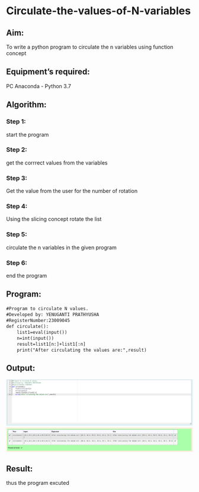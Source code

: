 # Circulate-the-values-of-N-variables
## Aim:
To write a python program to circulate the n variables using function concept
## Equipment’s required:
PC
Anaconda - Python 3.7
## Algorithm: 
### Step 1: 
start the program
### Step 2: 
get the  corrrect values from the variables

### Step 3: 
Get the value from the user for the number of rotation
### Step 4: 
Using the slicing concept rotate the list

### Step 5: 
circulate the n variables in the given  program
### Step 6:
end the program 
## Program:
```
#Program to circulate N values.
#Developed by: YENUGANTI PRATHYUSHA
#RegisterNumber:23009045
def circulate():
    list1=eval(input())
    n=int(input())
    result=list1[n:]+list1[:n]
    print("After circulating the values are:",result)

 ```
## Output:
![Alt text](<circulate n variables.png>)
## Result:
thus the program excuted
